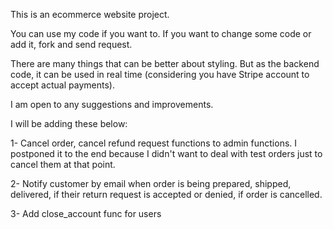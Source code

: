 This is an ecommerce website project.

You can use my code if you want to. If you want to change some code or add it, fork and send request.

There are many things that can be better about styling. But as the backend code, it can be used in real time (considering you have Stripe account to accept actual payments).

I am open to any suggestions and improvements.

I will be adding these below:

1- Cancel order, cancel refund request functions to admin functions. I postponed it to the end because I didn't want to deal with test orders just to cancel them at that point.

2- Notify customer by email when order is being prepared, shipped, delivered, if their return request is accepted or denied, if order is cancelled.

3- Add close_account func for users
